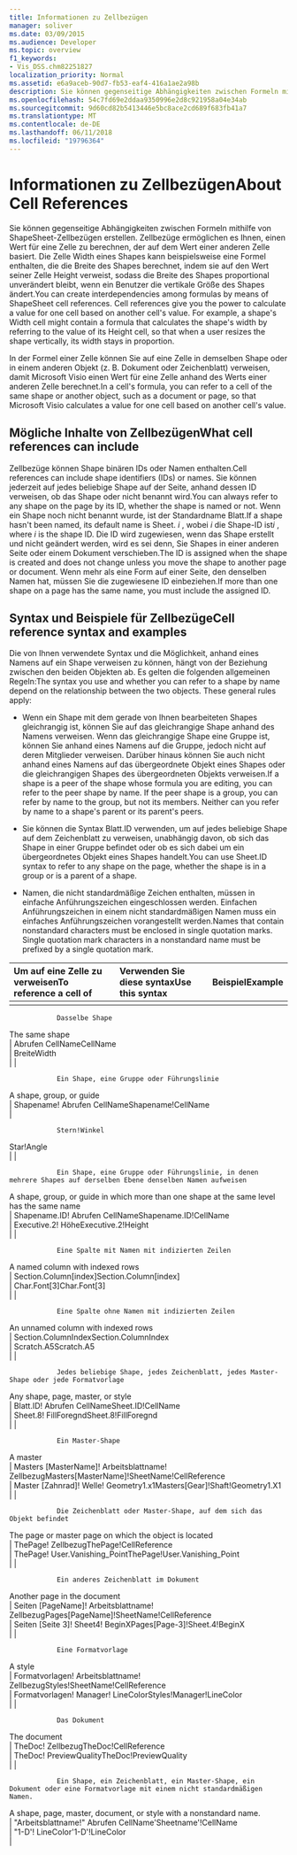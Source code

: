 ```yaml
---
title: Informationen zu Zellbezügen
manager: soliver
ms.date: 03/09/2015
ms.audience: Developer
ms.topic: overview
f1_keywords:
- Vis_DSS.chm82251827
localization_priority: Normal
ms.assetid: e6a9aceb-90d7-fb53-eaf4-416a1ae2a98b
description: Sie können gegenseitige Abhängigkeiten zwischen Formeln mithilfe von ShapeSheet-Zellbezügen erstellen. Zellbezüge ermöglichen es Ihnen, einen Wert für eine Zelle zu berechnen, der auf dem Wert einer anderen Zelle basiert. Die Zelle Width eines Shapes kann beispielsweise eine Formel enthalten, die die Breite des Shapes berechnet, indem sie auf den Wert seiner Zelle Height verweist, sodass die Breite des Shapes proportional unverändert bleibt, wenn ein Benutzer die vertikale Größe des Shapes ändert.
ms.openlocfilehash: 54c7fd69e2ddaa9350996e2d8c921958a04e34ab
ms.sourcegitcommit: 9d60cd82b5413446e5bc8ace2cd689f683fb41a7
ms.translationtype: MT
ms.contentlocale: de-DE
ms.lasthandoff: 06/11/2018
ms.locfileid: "19796364"
---
```

# <a name="about-cell-references"></a><span data-ttu-id="5d70f-105">Informationen zu Zellbezügen</span><span class="sxs-lookup"><span data-stu-id="5d70f-105">About Cell References</span></span>

<span data-ttu-id="5d70f-p102">Sie können gegenseitige Abhängigkeiten zwischen Formeln mithilfe von ShapeSheet-Zellbezügen erstellen. Zellbezüge ermöglichen es Ihnen, einen Wert für eine Zelle zu berechnen, der auf dem Wert einer anderen Zelle basiert. Die Zelle Width eines Shapes kann beispielsweise eine Formel enthalten, die die Breite des Shapes berechnet, indem sie auf den Wert seiner Zelle Height verweist, sodass die Breite des Shapes proportional unverändert bleibt, wenn ein Benutzer die vertikale Größe des Shapes ändert.</span><span class="sxs-lookup"><span data-stu-id="5d70f-p102">You can create interdependencies among formulas by means of ShapeSheet cell references. Cell references give you the power to calculate a value for one cell based on another cell's value. For example, a shape's Width cell might contain a formula that calculates the shape's width by referring to the value of its Height cell, so that when a user resizes the shape vertically, its width stays in proportion.</span></span>
  
<span data-ttu-id="5d70f-109">In der Formel einer Zelle können Sie auf eine Zelle in demselben Shape oder in einem anderen Objekt (z. B. Dokument oder Zeichenblatt) verweisen, damit Microsoft Visio einen Wert für eine Zelle anhand des Werts einer anderen Zelle berechnet.</span><span class="sxs-lookup"><span data-stu-id="5d70f-109">In a cell's formula, you can refer to a cell of the same shape or another object, such as a document or page, so that Microsoft Visio calculates a value for one cell based on another cell's value.</span></span>
  
## <a name="what-cell-references-can-include"></a><span data-ttu-id="5d70f-110">Mögliche Inhalte von Zellbezügen</span><span class="sxs-lookup"><span data-stu-id="5d70f-110">What cell references can include</span></span>

<span data-ttu-id="5d70f-111">Zellbezüge können Shape binären IDs oder Namen enthalten.</span><span class="sxs-lookup"><span data-stu-id="5d70f-111">Cell references can include shape identifiers (IDs) or names.</span></span> <span data-ttu-id="5d70f-112">Sie können jederzeit auf jedes beliebige Shape auf der Seite, anhand dessen ID verweisen, ob das Shape oder nicht benannt wird.</span><span class="sxs-lookup"><span data-stu-id="5d70f-112">You can always refer to any shape on the page by its ID, whether the shape is named or not.</span></span> <span data-ttu-id="5d70f-113">Wenn ein Shape noch nicht benannt wurde, ist der Standardname Blatt.</span><span class="sxs-lookup"><span data-stu-id="5d70f-113">If a shape hasn't been named, its default name is Sheet.</span></span> <span data-ttu-id="5d70f-114">*i* , wobei *i* die Shape-ID ist</span><span class="sxs-lookup"><span data-stu-id="5d70f-114">*i*  , where  *i*  is the shape ID.</span></span> <span data-ttu-id="5d70f-115">Die ID wird zugewiesen, wenn das Shape erstellt und nicht geändert werden, wird es sei denn, Sie Shapes in einer anderen Seite oder einem Dokument verschieben.</span><span class="sxs-lookup"><span data-stu-id="5d70f-115">The ID is assigned when the shape is created and does not change unless you move the shape to another page or document.</span></span> <span data-ttu-id="5d70f-116">Wenn mehr als eine Form auf einer Seite, den denselben Namen hat, müssen Sie die zugewiesene ID einbeziehen.</span><span class="sxs-lookup"><span data-stu-id="5d70f-116">If more than one shape on a page has the same name, you must include the assigned ID.</span></span> 
  
## <a name="cell-reference-syntax-and-examples"></a><span data-ttu-id="5d70f-117">Syntax und Beispiele für Zellbezüge</span><span class="sxs-lookup"><span data-stu-id="5d70f-117">Cell reference syntax and examples</span></span>

<span data-ttu-id="5d70f-p104">Die von Ihnen verwendete Syntax und die Möglichkeit, anhand eines Namens auf ein Shape verweisen zu können, hängt von der Beziehung zwischen den beiden Objekten ab. Es gelten die folgenden allgemeinen Regeln:</span><span class="sxs-lookup"><span data-stu-id="5d70f-p104">The syntax you use and whether you can refer to a shape by name depend on the relationship between the two objects. These general rules apply:</span></span>
  
- <span data-ttu-id="5d70f-p105">Wenn ein Shape mit dem gerade von Ihnen bearbeiteten Shapes gleichrangig ist, können Sie auf das gleichrangige Shape anhand des Namens verweisen. Wenn das gleichrangige Shape eine Gruppe ist, können Sie anhand eines Namens auf die Gruppe, jedoch nicht auf deren Mitglieder verweisen. Darüber hinaus können Sie auch nicht anhand eines Namens auf das übergeordnete Objekt eines Shapes oder die gleichrangigen Shapes des übergeordneten Objekts verweisen.</span><span class="sxs-lookup"><span data-stu-id="5d70f-p105">If a shape is a peer of the shape whose formula you are editing, you can refer to the peer shape by name. If the peer shape is a group, you can refer by name to the group, but not its members. Neither can you refer by name to a shape's parent or its parent's peers.</span></span>
    
- <span data-ttu-id="5d70f-123">Sie können die Syntax Blatt.ID verwenden, um auf jedes beliebige Shape auf dem Zeichenblatt zu verweisen, unabhängig davon, ob sich das Shape in einer Gruppe befindet oder ob es sich dabei um ein übergeordnetes Objekt eines Shapes handelt.</span><span class="sxs-lookup"><span data-stu-id="5d70f-123">You can use Sheet.ID syntax to refer to any shape on the page, whether the shape is in a group or is a parent of a shape.</span></span>
    
- <span data-ttu-id="5d70f-p106">Namen, die nicht standardmäßige Zeichen enthalten, müssen in einfache Anführungszeichen eingeschlossen werden. Einfachen Anführungszeichen in einem nicht standardmäßigen Namen muss ein einfaches Anführungszeichen vorangestellt werden.</span><span class="sxs-lookup"><span data-stu-id="5d70f-p106">Names that contain nonstandard characters must be enclosed in single quotation marks. Single quotation mark characters in a nonstandard name must be prefixed by a single quotation mark.</span></span>
    
|<span data-ttu-id="5d70f-126">**Um auf eine Zelle zu verweisen**</span><span class="sxs-lookup"><span data-stu-id="5d70f-126">**To reference a cell of**</span></span>|<span data-ttu-id="5d70f-127">**Verwenden Sie diese syntax**</span><span class="sxs-lookup"><span data-stu-id="5d70f-127">**Use this syntax**</span></span>|<span data-ttu-id="5d70f-128">**Beispiel**</span><span class="sxs-lookup"><span data-stu-id="5d70f-128">**Example**</span></span>|
|:-----|:-----|:-----|
|<span data-ttu-id="5d70f-129">
                
                
                Dasselbe Shape
</span><span class="sxs-lookup"><span data-stu-id="5d70f-129">The same shape</span></span>  <br/> | <span data-ttu-id="5d70f-130">Abrufen CellName</span><span class="sxs-lookup"><span data-stu-id="5d70f-130">CellName</span></span>  <br/> | <span data-ttu-id="5d70f-131">Breite</span><span class="sxs-lookup"><span data-stu-id="5d70f-131">Width</span></span>  <br/> |
| <span data-ttu-id="5d70f-132">
                
                
                Ein Shape, eine Gruppe oder Führungslinie
</span><span class="sxs-lookup"><span data-stu-id="5d70f-132">A shape, group, or guide</span></span>  <br/> | <span data-ttu-id="5d70f-133">Shapename! Abrufen CellName</span><span class="sxs-lookup"><span data-stu-id="5d70f-133">Shapename!CellName</span></span>  <br/> | <span data-ttu-id="5d70f-134">
                
                
                Stern!Winkel
</span><span class="sxs-lookup"><span data-stu-id="5d70f-134">Star!Angle</span></span>  <br/> |
| <span data-ttu-id="5d70f-135">
                
                
                Ein Shape, eine Gruppe oder Führungslinie, in denen mehrere Shapes auf derselben Ebene denselben Namen aufweisen
</span><span class="sxs-lookup"><span data-stu-id="5d70f-135">A shape, group, or guide in which more than one shape at the same level has the same name</span></span>  <br/> | <span data-ttu-id="5d70f-136">Shapename.ID! Abrufen CellName</span><span class="sxs-lookup"><span data-stu-id="5d70f-136">Shapename.ID!CellName</span></span>  <br/> | <span data-ttu-id="5d70f-137">Executive.2! Höhe</span><span class="sxs-lookup"><span data-stu-id="5d70f-137">Executive.2!Height</span></span>  <br/> |
| <span data-ttu-id="5d70f-138">
                
                
                Eine Spalte mit Namen mit indizierten Zeilen
</span><span class="sxs-lookup"><span data-stu-id="5d70f-138">A named column with indexed rows</span></span>  <br/> | <span data-ttu-id="5d70f-139">Section.Column[index]</span><span class="sxs-lookup"><span data-stu-id="5d70f-139">Section.Column[index]</span></span>  <br/> | <span data-ttu-id="5d70f-140">Char.Font[3]</span><span class="sxs-lookup"><span data-stu-id="5d70f-140">Char.Font[3]</span></span>  <br/> |
| <span data-ttu-id="5d70f-141">
                
                
                Eine Spalte ohne Namen mit indizierten Zeilen
</span><span class="sxs-lookup"><span data-stu-id="5d70f-141">An unnamed column with indexed rows</span></span>  <br/> | <span data-ttu-id="5d70f-142">Section.ColumnIndex</span><span class="sxs-lookup"><span data-stu-id="5d70f-142">Section.ColumnIndex</span></span>  <br/> | <span data-ttu-id="5d70f-143">Scratch.A5</span><span class="sxs-lookup"><span data-stu-id="5d70f-143">Scratch.A5</span></span>  <br/> |
| <span data-ttu-id="5d70f-144">
                
                
                Jedes beliebige Shape, jedes Zeichenblatt, jedes Master-Shape oder jede Formatvorlage
</span><span class="sxs-lookup"><span data-stu-id="5d70f-144">Any shape, page, master, or style</span></span>  <br/> | <span data-ttu-id="5d70f-145">Blatt.ID! Abrufen CellName</span><span class="sxs-lookup"><span data-stu-id="5d70f-145">Sheet.ID!CellName</span></span>  <br/> | <span data-ttu-id="5d70f-146">Sheet.8! FillForegnd</span><span class="sxs-lookup"><span data-stu-id="5d70f-146">Sheet.8!FillForegnd</span></span>  <br/> |
| <span data-ttu-id="5d70f-147">
                
                
                Ein Master-Shape
</span><span class="sxs-lookup"><span data-stu-id="5d70f-147">A master</span></span>  <br/> | <span data-ttu-id="5d70f-148">Masters [MasterName]! Arbeitsblattname! Zellbezug</span><span class="sxs-lookup"><span data-stu-id="5d70f-148">Masters[MasterName]!SheetName!CellReference</span></span>  <br/> | <span data-ttu-id="5d70f-149">Master [Zahnrad]! Welle! Geometry1.x1</span><span class="sxs-lookup"><span data-stu-id="5d70f-149">Masters[Gear]!Shaft!Geometry1.X1</span></span>  <br/> |
| <span data-ttu-id="5d70f-150">
                
                
                Die Zeichenblatt oder Master-Shape, auf dem sich das Objekt befindet
</span><span class="sxs-lookup"><span data-stu-id="5d70f-150">The page or master page on which the object is located</span></span>  <br/> | <span data-ttu-id="5d70f-151">ThePage! Zellbezug</span><span class="sxs-lookup"><span data-stu-id="5d70f-151">ThePage!CellReference</span></span>  <br/> | <span data-ttu-id="5d70f-152">ThePage! User.Vanishing_Point</span><span class="sxs-lookup"><span data-stu-id="5d70f-152">ThePage!User.Vanishing_Point</span></span>  <br/> |
| <span data-ttu-id="5d70f-153">
                
                
                Ein anderes Zeichenblatt im Dokument
</span><span class="sxs-lookup"><span data-stu-id="5d70f-153">Another page in the document</span></span>  <br/> | <span data-ttu-id="5d70f-154">Seiten [PageName]! Arbeitsblattname! Zellbezug</span><span class="sxs-lookup"><span data-stu-id="5d70f-154">Pages[PageName]!SheetName!CellReference</span></span>  <br/> | <span data-ttu-id="5d70f-155">Seiten [Seite 3]! Sheet4! BeginX</span><span class="sxs-lookup"><span data-stu-id="5d70f-155">Pages[Page-3]!Sheet.4!BeginX</span></span>  <br/> |
| <span data-ttu-id="5d70f-156">
                
                
                Eine Formatvorlage
</span><span class="sxs-lookup"><span data-stu-id="5d70f-156">A style</span></span>  <br/> | <span data-ttu-id="5d70f-157">Formatvorlagen! Arbeitsblattname! Zellbezug</span><span class="sxs-lookup"><span data-stu-id="5d70f-157">Styles!SheetName!CellReference</span></span>  <br/> | <span data-ttu-id="5d70f-158">Formatvorlagen! Manager! LineColor</span><span class="sxs-lookup"><span data-stu-id="5d70f-158">Styles!Manager!LineColor</span></span>  <br/> |
| <span data-ttu-id="5d70f-159">
                
                
                Das Dokument
</span><span class="sxs-lookup"><span data-stu-id="5d70f-159">The document</span></span>  <br/> | <span data-ttu-id="5d70f-160">TheDoc! Zellbezug</span><span class="sxs-lookup"><span data-stu-id="5d70f-160">TheDoc!CellReference</span></span>  <br/> | <span data-ttu-id="5d70f-161">TheDoc! PreviewQuality</span><span class="sxs-lookup"><span data-stu-id="5d70f-161">TheDoc!PreviewQuality</span></span>  <br/> |
| <span data-ttu-id="5d70f-162">
                
                
                Ein Shape, ein Zeichenblatt, ein Master-Shape, ein Dokument oder eine Formatvorlage mit einem nicht standardmäßigen Namen.
</span><span class="sxs-lookup"><span data-stu-id="5d70f-162">A shape, page, master, document, or style with a nonstandard name.</span></span>  <br/> | <span data-ttu-id="5d70f-163">"Arbeitsblattname!" Abrufen CellName</span><span class="sxs-lookup"><span data-stu-id="5d70f-163">'Sheetname'!CellName</span></span>  <br/> | <span data-ttu-id="5d70f-164">"1-D'! LineColor</span><span class="sxs-lookup"><span data-stu-id="5d70f-164">'1-D'!LineColor</span></span>  <br/> |
   

